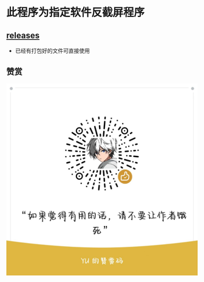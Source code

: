# 此程序为指定软件反截屏程序

## [releases](https://github.com/SJYssr/WatcherCheate/releases/tag/V1.0.0)
- 已经有打包好的文件可直接使用
## 赞赏
![img](https://github.com/SJYssr/img/raw/main/1/zanshang.jpg)